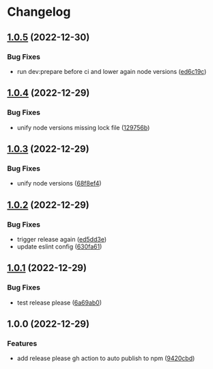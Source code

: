 # Changelog

## [1.0.5](https://github.com/prototypsthlm/nuxt-interpolation/compare/v1.0.4...v1.0.5) (2022-12-30)


### Bug Fixes

* run dev:prepare before ci and lower again node versions ([ed6c19c](https://github.com/prototypsthlm/nuxt-interpolation/commit/ed6c19c9814cb00cd39b2b0eac2bb09e35154876))

## [1.0.4](https://github.com/prototypsthlm/nuxt-interpolation/compare/v1.0.3...v1.0.4) (2022-12-29)


### Bug Fixes

* unify node versions missing lock file ([129756b](https://github.com/prototypsthlm/nuxt-interpolation/commit/129756b3b64c598193b9085e0aee3623093c2f19))

## [1.0.3](https://github.com/prototypsthlm/nuxt-interpolation/compare/v1.0.2...v1.0.3) (2022-12-29)


### Bug Fixes

* unify node versions ([68f8ef4](https://github.com/prototypsthlm/nuxt-interpolation/commit/68f8ef434f4265a6e59af46f00edc4d4192858ea))

## [1.0.2](https://github.com/prototypsthlm/nuxt-interpolation/compare/v1.0.1...v1.0.2) (2022-12-29)


### Bug Fixes

* trigger release again ([ed5dd3e](https://github.com/prototypsthlm/nuxt-interpolation/commit/ed5dd3e7818df72ee0e320c5d6ec16492cb54dfe))
* update eslint config ([630fa61](https://github.com/prototypsthlm/nuxt-interpolation/commit/630fa617036c30b4c765fde29dd9d8183c2ad79d))

## [1.0.1](https://github.com/prototypsthlm/nuxt-interpolation/compare/v1.0.0...v1.0.1) (2022-12-29)


### Bug Fixes

* test release please ([6a69ab0](https://github.com/prototypsthlm/nuxt-interpolation/commit/6a69ab0fbb4b3d920dad05176b32d65c7741562b))

## 1.0.0 (2022-12-29)


### Features

* add release please gh action to auto publish to npm ([9420cbd](https://github.com/prototypsthlm/nuxt-interpolation/commit/9420cbdec69f243529555f246519b325bc0fab0f))
